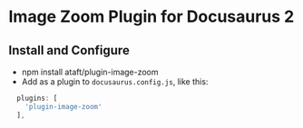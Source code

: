 # Image Zoom Plugin for Docusaurus 2

## Install and Configure

* npm install ataft/plugin-image-zoom
* Add as a plugin to `docusaurus.config.js`, like this:
``` js
  plugins: [
    'plugin-image-zoom'
  ],
```
